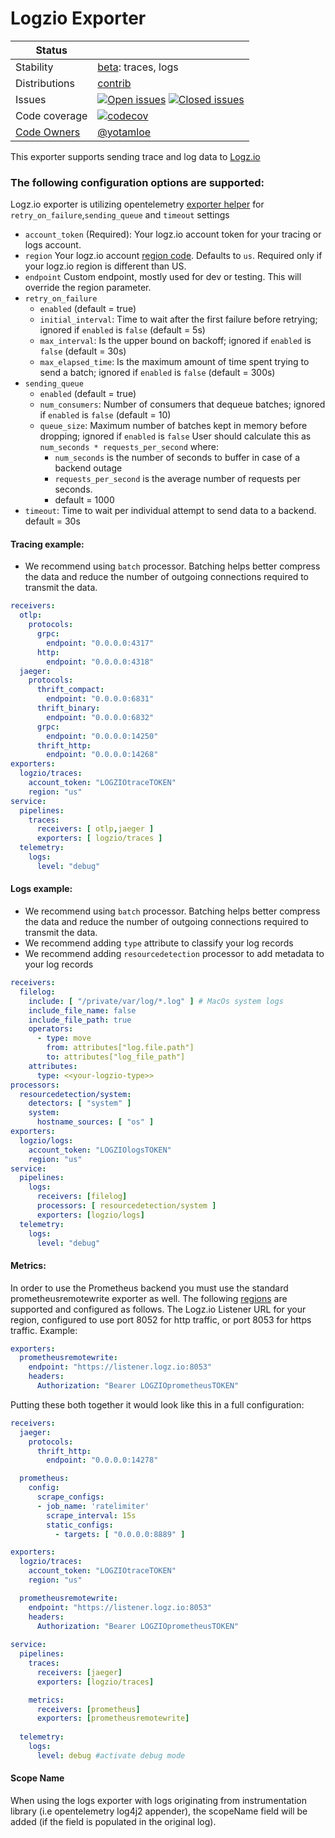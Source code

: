# Logzio Exporter

<!-- status autogenerated section -->
| Status        |           |
| ------------- |-----------|
| Stability     | [beta]: traces, logs   |
| Distributions | [contrib] |
| Issues        | [![Open issues](https://img.shields.io/github/issues-search/open-telemetry/opentelemetry-collector-contrib?query=is%3Aissue%20is%3Aopen%20label%3Aexporter%2Flogzio%20&label=open&color=orange&logo=opentelemetry)](https://github.com/open-telemetry/opentelemetry-collector-contrib/issues?q=is%3Aopen+is%3Aissue+label%3Aexporter%2Flogzio) [![Closed issues](https://img.shields.io/github/issues-search/open-telemetry/opentelemetry-collector-contrib?query=is%3Aissue%20is%3Aclosed%20label%3Aexporter%2Flogzio%20&label=closed&color=blue&logo=opentelemetry)](https://github.com/open-telemetry/opentelemetry-collector-contrib/issues?q=is%3Aclosed+is%3Aissue+label%3Aexporter%2Flogzio) |
| Code coverage | [![codecov](https://codecov.io/github/open-telemetry/opentelemetry-collector-contrib/graph/main/badge.svg?component=exporter_logzio)](https://app.codecov.io/gh/open-telemetry/opentelemetry-collector-contrib/tree/main/?components%5B0%5D=exporter_logzio&displayType=list) |
| [Code Owners](https://github.com/open-telemetry/opentelemetry-collector-contrib/blob/main/CONTRIBUTING.md#becoming-a-code-owner)    | [@yotamloe](https://www.github.com/yotamloe) |

[beta]: https://github.com/open-telemetry/opentelemetry-collector/blob/main/docs/component-stability.md#beta
[contrib]: https://github.com/open-telemetry/opentelemetry-collector-releases/tree/main/distributions/otelcol-contrib
<!-- end autogenerated section -->

This exporter supports sending trace and log data to [Logz.io](https://www.logz.io)

### The following configuration options are supported:
Logz.io exporter is utilizing opentelemetry [exporter helper](https://github.com/open-telemetry/opentelemetry-collector/blob/main/exporter/exporterhelper/README.md) for `retry_on_failure`,`sending_queue` and `timeout` settings
- `account_token` (Required): Your logz.io account token for your tracing or logs account.
- `region` Your logz.io account [region code](https://docs.logz.io/user-guide/accounts/account-region.html#available-regions). Defaults to `us`. Required only if your logz.io region is different than US.
- `endpoint` Custom endpoint, mostly used for dev or testing. This will override the region parameter.
- `retry_on_failure` 
    - `enabled` (default = true)
    - `initial_interval`: Time to wait after the first failure before retrying; ignored if `enabled` is `false`  (default = 5s)
    - `max_interval`: Is the upper bound on backoff; ignored if `enabled` is `false` (default = 30s)
    - `max_elapsed_time`: Is the maximum amount of time spent trying to send a batch; ignored if `enabled` is `false` (default = 300s)
- `sending_queue`
    - `enabled` (default = true)
    - `num_consumers`: Number of consumers that dequeue batches; ignored if `enabled` is `false` (default = 10)
    - `queue_size`: Maximum number of batches kept in memory before dropping; ignored if `enabled` is `false`
      User should calculate this as `num_seconds * requests_per_second` where:
        - `num_seconds` is the number of seconds to buffer in case of a backend outage
        - `requests_per_second` is the average number of requests per seconds.
        - default = 1000
- `timeout`: Time to wait per individual attempt to send data to a backend. default = 30s

#### Tracing example:
* We recommend using `batch` processor. Batching helps better compress the data and reduce the number of outgoing connections required to transmit the data.

```yaml
receivers:
  otlp:
    protocols:
      grpc:
        endpoint: "0.0.0.0:4317"
      http:
        endpoint: "0.0.0.0:4318"
  jaeger:
    protocols:
      thrift_compact:
        endpoint: "0.0.0.0:6831"
      thrift_binary:
        endpoint: "0.0.0.0:6832"
      grpc:
        endpoint: "0.0.0.0:14250"
      thrift_http:
        endpoint: "0.0.0.0:14268"
exporters:
  logzio/traces:
    account_token: "LOGZIOtraceTOKEN"
    region: "us"
service:
  pipelines:
    traces:
      receivers: [ otlp,jaeger ]
      exporters: [ logzio/traces ]
  telemetry:
    logs:
      level: "debug"
```
#### Logs example:
* We recommend using `batch` processor. Batching helps better compress the data and reduce the number of outgoing connections required to transmit the data.
* We recommend adding `type` attribute to classify your log records
* We recommend adding `resourcedetection` processor to add metadata to your log records

```yaml
receivers:
  filelog:
    include: [ "/private/var/log/*.log" ] # MacOs system logs
    include_file_name: false
    include_file_path: true 
    operators:
      - type: move
        from: attributes["log.file.path"]
        to: attributes["log_file_path"]
    attributes:
      type: <<your-logzio-type>>
processors:
  resourcedetection/system:
    detectors: [ "system" ]
    system:
      hostname_sources: [ "os" ]
exporters:
  logzio/logs:
    account_token: "LOGZIOlogsTOKEN"
    region: "us"
service:
  pipelines:
    logs:
      receivers: [filelog]
      processors: [ resourcedetection/system ]
      exporters: [logzio/logs]
  telemetry:
    logs:
      level: "debug"
```
#### Metrics:
In order to use the Prometheus backend you must use the standard prometheusremotewrite exporter as well. The following [regions](https://docs.logz.io/user-guide/accounts/account-region.html#supported-regions-for-prometheus-metrics) are supported and configured as follows. The Logz.io Listener URL for your region, configured to use port 8052 for http traffic, or port 8053 for https traffic.
Example:
```yaml
exporters:
  prometheusremotewrite:
    endpoint: "https://listener.logz.io:8053"
    headers:
      Authorization: "Bearer LOGZIOprometheusTOKEN"
```

Putting these both together it would look like this in a full configuration:

```yaml
receivers:
  jaeger:
    protocols:
      thrift_http:
        endpoint: "0.0.0.0:14278"

  prometheus:
    config:
      scrape_configs:
      - job_name: 'ratelimiter'
        scrape_interval: 15s
        static_configs:
          - targets: [ "0.0.0.0:8889" ]

exporters:
  logzio/traces:
    account_token: "LOGZIOtraceTOKEN"
    region: "us"

  prometheusremotewrite:
    endpoint: "https://listener.logz.io:8053"
    headers:
      Authorization: "Bearer LOGZIOprometheusTOKEN"
    
service:
  pipelines:
    traces:
      receivers: [jaeger]
      exporters: [logzio/traces]

    metrics:
      receivers: [prometheus]
      exporters: [prometheusremotewrite]
  
  telemetry:
    logs:
      level: debug #activate debug mode
```

#### Scope Name
When using the logs exporter with logs originating from instrumentation library (i.e opentelemetry log4j2 appender), the scopeName field will be added (if the field is populated in the original log). 
```